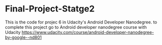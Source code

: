 # Final-Project-Statge2
This is the code for projec 6 in Udacity's Android Developer Nanodegree. to complete this project go to Android developer nanodegree course with Udacity https://www.udacity.com/course/android-developer-nanodegree-by-google--nd801
